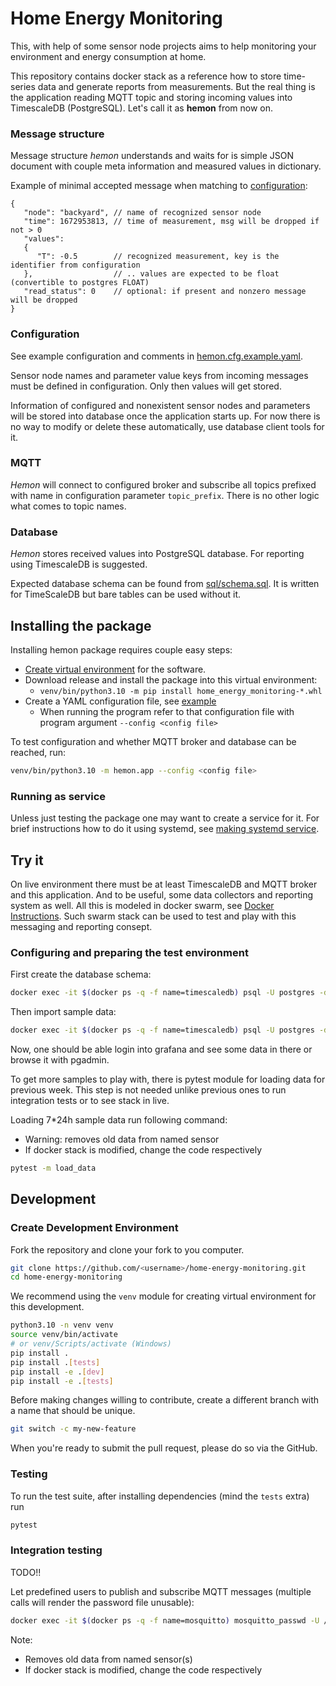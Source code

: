 # Home Energy Monitoring

This, with help of some sensor node projects aims to help monitoring your 
environment and energy consumption at home.

This repository contains docker stack as a reference how to store time-series 
data and generate reports from measurements. But the real thing is the application 
reading MQTT topic and storing incoming values into TimescaleDB (PostgreSQL).
Let's call it as **hemon** from now on.

### Message structure
Message structure *hemon* understands and waits for is simple JSON document 
with couple meta information and measured values in dictionary.


Example of minimal accepted message when matching to [configuration](#configuration):
```json5
{
   "node": "backyard", // name of recognized sensor node
   "time": 1672953813, // time of measurement, msg will be dropped if not > 0
   "values":
   {
      "T": -0.5        // recognized measurement, key is the identifier from configuration
   },                  // .. values are expected to be float (convertible to postgres FLOAT)
   "read_status": 0    // optional: if present and nonzero message will be dropped
}
```
### Configuration
See example configuration and comments in 
[hemon.cfg.example.yaml](hemon.cfg.example.yaml).

Sensor node names and parameter value keys from incoming messages must be 
defined in configuration. Only then values will get stored.

Information of configured and nonexistent sensor nodes and parameters will 
be stored into database once the application starts up. For now there is no 
way to modify or delete these automatically, use database client tools for it.

### MQTT

*Hemon* will connect to configured broker and subscribe all topics prefixed 
with name in configuration parameter ```topic_prefix```. There is no other 
logic what comes to topic names.

### Database

*Hemon* stores received values into PostgreSQL database.
For reporting using TimescaleDB is suggested.

Expected database schema can be found from 
[sql/schema.sql](sql/schema.sql). It is written for 
TimeScaleDB but bare tables can be used without it.

## Installing the package

Installing hemon package requires couple easy steps:
 * [Create virtual environment](https://packaging.python.org/en/latest/tutorials/installing-packages/#creating-and-using-virtual-environments) 
for the software.
 * Download release and install the package into this virtual environment:
   * ```venv/bin/python3.10 -m pip install home_energy_monitoring-*.whl```
 * Create a YAML configuration file, see [example](hemon.cfg.example.yaml)
   * When running the program refer to that configuration file with program argument ```--config <config file>```

To test configuration and whether MQTT broker and database can be reached, 
run:
```bash
venv/bin/python3.10 -m hemon.app --config <config file>
```

### Running as service

Unless just testing the package one may want to create a service for it.
For brief instructions how to do it using systemd, 
see [making systemd service](systemctl/README.md).

## Try it

On live environment there must be at least TimescaleDB and MQTT broker and this application.
And to be useful, some data collectors and reporting system as well.
All this is modeled in docker swarm, see [Docker Instructions](docker/README.md). 
Such swarm stack can be used to test and play with this messaging and reporting consept.

### Configuring and preparing the test environment

First create the database schema:
```bash
docker exec -it $(docker ps -q -f name=timescaledb) psql -U postgres -d test_iot -a -f /var/lib/postgresql/data/schema.sql
```

Then import sample data:
```bash
docker exec -it $(docker ps -q -f name=timescaledb) psql -U postgres -d test_iot -a -f /var/lib/postgresql/data/sample_data.sql
```

Now, one should be able login into grafana and see some data in there or 
browse it with pgadmin.

To get more samples to play with, there is pytest module for loading data for 
previous week.
This step is not needed unlike previous ones to run integration tests or to 
see stack in live.

Loading 7*24h sample data run following command:
* Warning: removes old data from named sensor
* If docker stack is modified, change the code respectively
```bash
pytest -m load_data
```

## Development

### Create Development Environment

Fork the repository and clone your fork to you computer.

```bash
git clone https://github.com/<username>/home-energy-monitoring.git
cd home-energy-monitoring
```
We recommend using the `venv` module for creating virtual environment for this development.
```bash
python3.10 -n venv venv
source venv/bin/activate
# or venv/Scripts/activate (Windows)
pip install .
pip install .[tests]
pip install -e .[dev]
pip install -e .[tests]
```
Before making changes willing to contribute, create a different branch with a name that should be unique.
```bash
git switch -c my-new-feature
```
When you're ready to submit the pull request, please do so via the GitHub.

### Testing
To run the test suite, after installing dependencies (mind the `tests` extra) run
```bash
pytest
```

### Integration testing

TODO!!


Let predefined users to publish and subscribe MQTT messages (multiple calls will render the password file unusable):
```bash
docker exec -it $(docker ps -q -f name=mosquitto) mosquitto_passwd -U /mosquitto/config/pwfile
```


Note:
* Removes old data from named sensor(s)
* If docker stack is modified, change the code respectively
